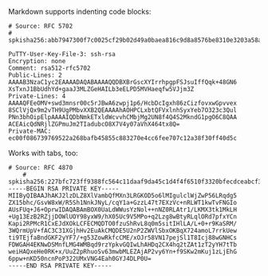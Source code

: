Markdown supports indenting code blocks:

    # Source: RFC 5702
    # spkisha256:abb7947300f7c0025cf29b02d49a0baea816c9d8a8576be8310e3203a58a6235

    PuTTY-User-Key-File-3: ssh-rsa
    Encryption: none
    Comment: rsa512-rfc5702
    Public-Lines: 2
    AAAAB3NzaC1yc2EAAAADAQABAAAAQQDBXBrGscXYIrrhpgpFSJsuIffQqk+48GN6
    XsTxnJ1BbUdhYd+gaaJ3MLZGeHAILb3eELPD5MVHaeqfw5VJjm3Z
    Private-Lines: 4
    AAAAQFEeOMV+swd3mnsr00c5rJBwA6zwpj1p6/HcbDcIgxh86zCizfovxwGpvvex
    8SClVjQx9m2vTH9UgPMbvXXB2QEAAAAhAOHPCLxbtQFVxlnhSyxYeb7O323c3Qul
    PNn3bhOipElpAAAAIQDbNmkETxldWcvvhCMbjMg2UN8f4Q4S2MkndG1pgO6C8QAA
    ACEAicQdNRjlZGPmuJm2TIadubcO8X7V4y07aVhX464tx8Q=
    Private-MAC: ec00f086739769522a268bafb45855c883270e4cc6fee707c12a38f30ff40d5c


Works with tabs, too:

	# Source: RFC 4870
        # spkisha256:227bfc723ff9388fc564c11daaf9da45c1d4f4f6510f3320bfecdceabcf3e795
	-----BEGIN RSA PRIVATE KEY-----
	MIIByQIBAAJhAKJ2lzDLZ8XlVambQfMXn3LRGKOD5o6lMIgulclWjZwP56LRqdg5
	ZX15bhc/GsvW8xW/R5Sh1NnkJNyL/cqY1a+GzzL47t7EXzVc+nRLWT1kwTvFNGIo
	AUsFUq+J6+OprwIDAQABAmBOX0UaLdWWusYzNol++nNZ0RLAtr1/LKMX3tk1MkLH
	+Ug13EzB2RZjjDOWlUOY98yxW9/hX05Uc9V5MPo+q2Lzg8wBtyRLqlORd7pfxYCn
	Kapi2RPMcR1CxEJdXOkLCFECMQDTO0fzuShRvL8q0m5sitIHlLA/L+0+r9KaSRM/
	3WQrmUpV+fAC3C31XGjhHv2EuAkCMQDE5U2nP2ZWVlSbxOKBqX724amoL7rrkUew
	ti9TEjfaBndGKF2yYF7/+g53ZowRkfcCME/xOJr58VN17pejSl1T8Icj88wGNHCs
	FDWGAH4EKNwDSMnfLMG4WMBqd9rzYpkvGQIwLhAHDq2CX4hq2tZAt1zT2yYH7tTb
	weiHAQxeHe0RK+x/UuZ2pRhuoSv63mwbMLEZAjAP2vy6Yn+f9SKw2mKuj1zLjEhG
	6ppw+nKD50ncnPoP322UMxVNG4Eah0GYJ4DLP0U=
	-----END RSA PRIVATE KEY-----
